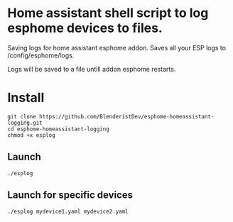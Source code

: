 # Home assistant shell script to log esphome devices to files.

Saving logs for home assistant esphome addon. Saves all your ESP logs to /config/esphome/logs. 

Logs will be saved to a file untill addon esphome restarts.

# Install
```
git clone https://github.com/BlenderistDev/esphome-homeassistant-logging.git
cd esphome-homeassistant-logging
chmod +x esplog
```

## Launch

```
./esplog
```

## Launch for specific devices

```
./esplog mydevice1.yaml mydevice2.yaml
```
